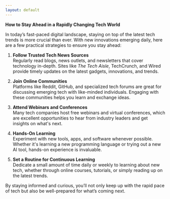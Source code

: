 ```yaml
---
layout: default
---
```


**How to Stay Ahead in a Rapidly Changing Tech World**

In today’s fast-paced digital landscape, staying on top of the latest tech trends is more crucial than ever. With new innovations emerging daily, here are a few practical strategies to ensure you stay ahead:

1. **Follow Trusted Tech News Sources**  
   Regularly read blogs, news outlets, and newsletters that cover technology in-depth. Sites like *The Tech Aisle*, TechCrunch, and Wired provide timely updates on the latest gadgets, innovations, and trends.

2. **Join Online Communities**  
   Platforms like Reddit, GitHub, and specialized tech forums are great for discussing emerging tech with like-minded individuals. Engaging with these communities helps you learn and exchange ideas.

3. **Attend Webinars and Conferences**  
   Many tech companies host free webinars and virtual conferences, which are excellent opportunities to hear from industry leaders and get insights on what's next.

4. **Hands-On Learning**  
   Experiment with new tools, apps, and software whenever possible. Whether it's learning a new programming language or trying out a new AI tool, hands-on experience is invaluable.

5. **Set a Routine for Continuous Learning**  
   Dedicate a small amount of time daily or weekly to learning about new tech, whether through online courses, tutorials, or simply reading up on the latest trends.

By staying informed and curious, you’ll not only keep up with the rapid pace of tech but also be well-prepared for what’s coming next.